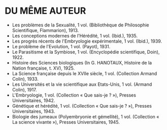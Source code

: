 # DU MÊME AUTEUR

* Les problèmes de la Sexualité, 1 vol. (Bibliothèque de Philosophie Scientifique, Flammarion), 1913.
* Les conceptions modernes de l'Hérédité, 1 vol. (Ibid.), 1935.
* Les progrès récents de l'Embryologie expérimentale, 1 vol. (Ibid.), 1939.
* Le problème de l'Evolution, 1 vol. (Payot), 1931.
* Le Parasitisme et la Symbiose, 1 vol. (Encyclopédie scientifique, Doin), 1922.
* Histoire des Sciences biologiques (In G. HANOTAUX, Histoire de la Nation française, t. XV), 1925.
* La Science française depuis le XVIIe siècle, 1 vol. (Collection Armand Colin), 1933.
* Les Universités et la vie scientifique aux Etats-Unis, 1 vol. (Armand Colin), 1917.
* L'Embryologie, 1 vol. (Collection « Que sais-je ? »), Presses Universitaires, 1942.
* Génétique et hérédité, 1 vol. (Collection « Que sais-je ? »), Presses Universitaires, 1943.
* Biologie des jumeaux (Polyembryonie et gémellité), 1 vol. (Collection « La science vivante »), Presses Universitaires, 1945.